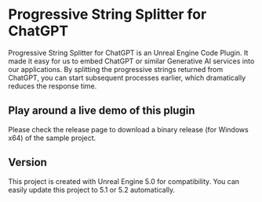 # Progressive String Splitter for ChatGPT

Progressive String Splitter for ChatGPT is an Unreal Engine Code Plugin. It made it easy for us to embed ChatGPT or similar Generative AI services into our applications. By splitting the progressive strings returned from ChatGPT, you can start subsequent processes earlier, which dramatically reduces the response time.

## Play around a live demo of this plugin

Please check the release page to download a binary release (for Windows x64) of the sample project.

## Version

This project is created with Unreal Engine 5.0 for compatibility. You can easily update this project to 5.1 or 5.2 automatically.